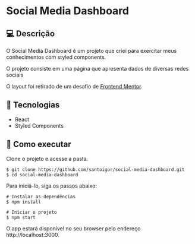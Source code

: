 # Social Media Dashboard

## 💻 Descrição
<p>O Social Media Dashboard é um projeto que criei para exercitar meus conhecimentos com styled components.</p> 
<p>O projeto consiste em uma página que apresenta dados de diversas redes sociais</p>
<p>O layout foi retirado de um desafio de  <a href="https://www.frontendmentor.io/challenges/social-media-dashboard-with-theme-switcher-6oY8ozp_H" target="_blank">Frontend Mentor</a>.</p>


## 🧪 Tecnologias
<ul>
  <li>React</li>
  <li>Styled Components</li>
</ul>

## 🚀 Como executar
Clone o projeto e acesse a pasta.
```
$ git clone https://github.com/santoigor/social-media-dashboard.git
$ cd social-media-dashboard
```
Para iniciá-lo, siga os passos abaixo:

```
# Instalar as dependências
$ npm install

# Iniciar o projeto
$ npm start
```
O app estará disponível no seu browser pelo endereço http://localhost:3000.
